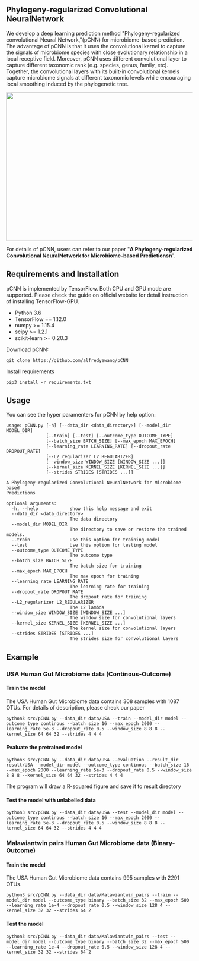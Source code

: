 ## Phylogeny-regularized Convolutional NeuralNetwork
We develop a deep learning prediction method "Phylogeny-regularized convolutional Neural Network,"(pCNN) for microbiome-based prediction. The advantage of pCNN is that it uses the convolutional kernel to capture the signals of microbiome species with close evolutionary relationship in a local receptive field. Moreover, pCNN uses different convolutional layer to capture different taxonomic rank (e.g. species, genus, family, etc). Together, the convolutional layers with its built-in convolutional kernels capture microbiome signals at different taxonomic levels while encouraging local smoothing induced by the phylogenetic tree.

<center>

<div align=center><img width="600" height="400" src="https://raw.githubusercontent.com/alfredyewang/pCNN/master/docs/Architecture.jpg"/></div>
</center>  

For details of pCNN, users can refer to our paper "**A Phylogeny-regularized Convolutional NeuralNetwork for Microbiome-based Predictionsn**".


## Requirements and Installation

pCNN is implemented by TensorFlow. Both CPU and GPU mode are supported. Please check the guide on official website for detail instruction of installing TensorFlow-GPU.

- Python 3.6
- TensorFlow == 1.12.0
- numpy >= 1.15.4
- scipy >= 1.2.1
- scikit-learn >= 0.20.3

Download pCNN:
```
git clone https://github.com/alfredyewang/pCNN
```
Install requirements
```
pip3 install -r requirements.txt
```
## Usage
You can see the hyper paramenters for pCNN by help option:

```
usage: pCNN.py [-h] [--data_dir <data_directory>] [--model_dir MODEL_DIR]
               [--train] [--test] [--outcome_type OUTCOME_TYPE]
               [--batch_size BATCH_SIZE] [--max_epoch MAX_EPOCH]
               [--learning_rate LEARNING_RATE] [--dropout_rate DROPOUT_RATE]
               [--L2_regularizer L2_REGULARIZER]
               [--window_size WINDOW_SIZE [WINDOW_SIZE ...]]
               [--kernel_size KERNEL_SIZE [KERNEL_SIZE ...]]
               [--strides STRIDES [STRIDES ...]]

A Phylogeny-regularized Convolutional NeuralNetwork for Microbiome-based
Predictions

optional arguments:
  -h, --help            show this help message and exit
  --data_dir <data_directory>
                        The data directory
  --model_dir MODEL_DIR
                        The directory to save or restore the trained models.
  --train               Use this option for training model
  --test                Use this option for testing model
  --outcome_type OUTCOME_TYPE
                        The outcome type
  --batch_size BATCH_SIZE
                        The batch size for training
  --max_epoch MAX_EPOCH
                        The max epoch for training
  --learning_rate LEARNING_RATE
                        The learning rate for training
  --dropout_rate DROPOUT_RATE
                        The dropout rate for training
  --L2_regularizer L2_REGULARIZER
                        The L2 lambda
  --window_size WINDOW_SIZE [WINDOW_SIZE ...]
                        The window size for convolutional layers
  --kernel_size KERNEL_SIZE [KERNEL_SIZE ...]
                        The kernel size for convolutional layers
  --strides STRIDES [STRIDES ...]
                        The strides size for convolutional layers

```

## Example

### USA Human Gut Microbiome data (Continous-Outcome)
#### Train the model
The USA Human Gut Microbiome data contains 308 samples with 1087 OTUs. For details of description, please check our paper
```
python3 src/pCNN.py --data_dir data/USA --train --model_dir model --outcome_type continous --batch_size 16 --max_epoch 2000 --learning_rate 5e-3 --dropout_rate 0.5 --window_size 8 8 8 --kernel_size 64 64 32 --strides 4 4 4
```

#### Evaluate the pretrained model

```
python3 src/pCNN.py --data_dir data/USA --evaluation --result_dir result/USA --model_dir model --outcome_type continous --batch_size 16 --max_epoch 2000 --learning_rate 5e-3 --dropout_rate 0.5 --window_size 8 8 8 --kernel_size 64 64 32 --strides 4 4 4
```
The program will draw a R-squared figure and save it to result directory



#### Test the model with unlabelled data

```
python3 src/pCNN.py --data_dir data/USA --test --model_dir model --outcome_type continous --batch_size 16 --max_epoch 2000 --learning_rate 5e-3 --dropout_rate 0.5 --window_size 8 8 8 --kernel_size 64 64 32 --strides 4 4 4
```

### Malawiantwin pairs Human Gut Microbiome data (Binary-Outcome)
#### Train the model
The USA Human Gut Microbiome data contains 995 samples with 2291 OTUs.
```
python3 src/pCNN.py --data_dir data/Malawiantwin_pairs --train --model_dir model --outcome_type binary --batch_size 32 --max_epoch 500 --learning_rate 1e-4 --dropout_rate 0.5 --window_size 128 4 --kernel_size 32 32 --strides 64 2
```
#### Test the model
```
python3 src/pCNN.py --data_dir data/Malawiantwin_pairs --test --model_dir model --outcome_type binary --batch_size 32 --max_epoch 500 --learning_rate 1e-4 --dropout_rate 0.5 --window_size 128 4 --kernel_size 32 32 --strides 64 2
```
